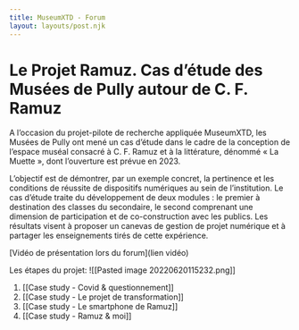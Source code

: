 ```yaml
---
title: MuseumXTD - Forum
layout: layouts/post.njk
---
```

# **Le Projet Ramuz. Cas d’étude des Musées de Pully autour de C. F. Ramuz**
A l’occasion du projet-pilote de recherche appliquée MuseumXTD, les Musées de Pully ont mené un cas d’étude dans le cadre de la conception de l’espace muséal consacré à C. F. Ramuz et à la littérature, dénommé « La Muette », dont l’ouverture est prévue en 2023.

L’objectif est de démontrer, par un exemple concret, la pertinence et les conditions de réussite de dispositifs numériques au sein de l’institution. Le cas d’étude traite du développement de deux modules : le premier à destination des classes du secondaire, le second comprenant une dimension de participation et de co-construction avec les publics. Les résultats visent à proposer un canevas de gestion de projet numérique et à partager les enseignements tirés de cette expérience.

[Vidéo de présentation lors du forum](lien vidéo)

Les étapes du projet: 
![[Pasted image 20220620115232.png]]

1. [[Case study - Covid & questionnement]]
2. [[Case study - Le projet de transformation]]
3. [[Case study - Le smartphone de Ramuz]]
4. [[Case study - Ramuz & moi]]